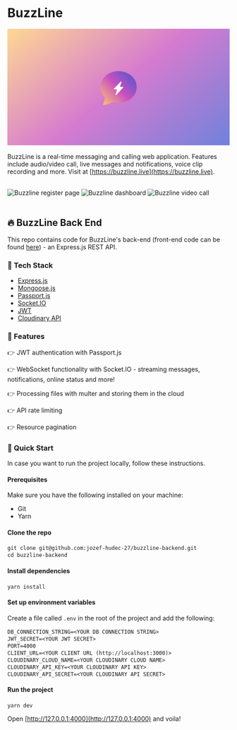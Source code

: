 # BuzzLine

<a href="https://buzzline.live" target="_blank">
    <img class="hero__main-img" src="https://github.com/jozef-hudec-27/buzzline-frontend/blob/main/app/opengraph-image.png?raw=true" alt="BuzzLine" />
</a>

<br>

BuzzLine is a real-time messaging and calling web application. Features include audio/video call, live messages and notifications, voice clip recording and more. Visit at [https://buzzline.live](https://buzzline.live).

<br>
<div>
<img class="hero__app-preview-photo" src="https://res.cloudinary.com/dsbky2fbe/image/upload/v1706466973/buzzline-register_tiicij.png" alt="Buzzline register page" width="500"/>

<img class="hero__app-preview-photo" src="https://res.cloudinary.com/dsbky2fbe/image/upload/v1709373061/buzzline-chat-2_xtw2mh.png" alt="Buzzline dashboard" width="500"/>

<img class="hero__app-preview-photo" src="https://res.cloudinary.com/dsbky2fbe/image/upload/v1709377232/buzzline-current-call_eo6yup.png" alt="Buzzline video call" width="500"/>
</div>
<br/>

## 🔥 BuzzLine Back End

This repo contains code for BuzzLine's back-end (front-end code can be found [here](https://github.com/jozef-hudec-27/buzzline-frontend)) - an Express.js REST API.

### 🦾 Tech Stack

- [Express.js](https://expressjs.com/)
- [Mongoose.js](https://mongoosejs.com/)
- [Passport.js](https://www.passportjs.org/)
- [Socket.IO](https://socket.io/)
- [JWT](https://jwt.io/)
- [Cloudinary API](https://cloudinary.com/documentation)

### 🔋 Features

👉 JWT authentication with Passport.js

👉 WebSocket functionality with Socket.IO - streaming messages, notifications, online status and more!

👉 Processing files with multer and storing them in the cloud

👉 API rate limiting

👉 Resource pagination

### 🚄 Quick Start

In case you want to run the project locally, follow these instructions.

#### Prerequisites

Make sure you have the following installed on your machine:

- Git
- Yarn

#### Clone the repo

```
git clone git@github.com:jozef-hudec-27/buzzline-backend.git
cd buzzline-backend
```

#### Install dependencies

```
yarn install
```

#### Set up environment variables

Create a file called `.env` in the root of the project and add the following:

```
DB_CONNECTION_STRING=<YOUR DB CONNECTION STRING>
JWT_SECRET=<YOUR JWT SECRET>
PORT=4000
CLIENT_URL=<YOUR CLIENT URL (http://localhost:3000)>
CLOUDINARY_CLOUD_NAME=<YOUR CLOUDINARY CLOUD NAME>
CLOUDINARY_API_KEY=<YOUR CLOUDINARY API KEY>
CLOUDINARY_API_SECRET=<YOUR CLOUDINARY API SECRET>
```

#### Run the project

```
yarn dev
```

Open [http://127.0.0.1:4000](http://127.0.0.1:4000) and voila!
